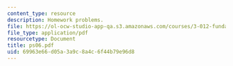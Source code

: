 ```yaml
---
content_type: resource
description: Homework problems.
file: https://ol-ocw-studio-app-qa.s3.amazonaws.com/courses/3-012-fundamentals-of-materials-science-fall-2005/69963e66d05a3a9c8a4c6f44b79e96d8_ps06.pdf
file_type: application/pdf
resourcetype: Document
title: ps06.pdf
uid: 69963e66-d05a-3a9c-8a4c-6f44b79e96d8
---
```

